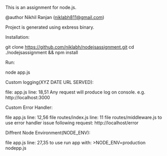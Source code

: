 This is an assignment for node.js.

@author Nikhil Ranjan (niklabh811@gmail.com)

Project is generated using exbress binary.

Installation:

git clone https://github.com/niklabh/nodejsassignment.git
cd ./nodejsassignment && npm install

Run:

node app.js

Custom logging(XYZ DATE URL SERVED):

file: app.js line: 18,51
Any request will produce log on console.
e.g. http://localhost:3000

Custom Error Handler:

file app.js line: 12,56
file routes/index.js line: 11
file routes/middleware.js
to use error handler issue following request:  http://localhost/error

Diffrent Node Environment(NODE_ENV):

file app.js line: 27,35
to use run app with: >NODE_ENV=production nodepp.js
